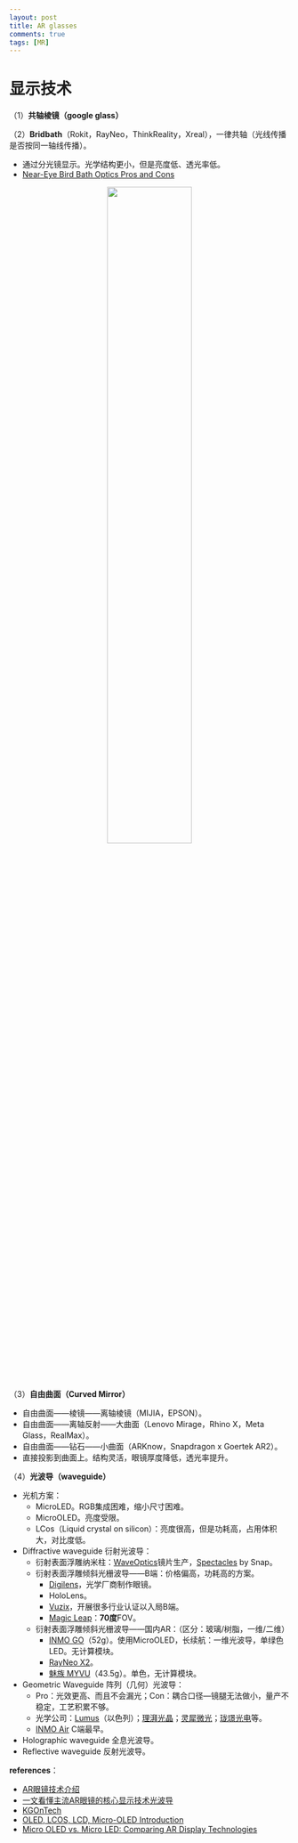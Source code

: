 ```yaml
---
layout: post
title: AR glasses
comments: true
tags: [MR]
---
```



# 显示技术


（1）**共轴棱镜（google glass）**

（2）**Bridbath**（Rokit，RayNeo，ThinkReality，Xreal），一律共轴（光线传播是否按同一轴线传播）。
* 通过分光镜显示。光学结构更小，但是亮度低、透光率低。
* [Near-Eye Bird Bath Optics Pros and Cons](https://kguttag.com/2017/03/03/near-eye-bird-bath-optics-pros-and-cons-and-immys-different-approach/)

<div align="center">    
<img src="https://cdn.shopify.com/s/files/1/0264/7629/files/birtbathlightdemo.jpg" width="55%"/>
</div>


（3）**自由曲面（Curved Mirror）**
* 自由曲面——棱镜——离轴棱镜（MIJIA，EPSON）。
* 自由曲面——离轴反射——大曲面（Lenovo Mirage，Rhino X，Meta Glass，RealMax）。
* 自由曲面——钻石——小曲面（ARKnow，Snapdragon x Goertek AR2）。
* 直接投影到曲面上。结构灵活，眼镜厚度降低，透光率提升。

（4）**光波导（waveguide）**
* 光机方案：
  * MicroLED。RGB集成困难，缩小尺寸困难。
  * MicroOLED。亮度受限。
  * LCos（Liquid crystal on silicon）：亮度很高，但是功耗高，占用体积大，对比度低。
* Diffractive waveguide 衍射光波导：
  * 衍射表面浮雕纳米柱：[WaveOptics](https://waveoptics.ar/)镜片生产，[Spectacles](https://www.spectacles.com/uk/) by Snap。
  * 衍射表面浮雕倾斜光栅波导——B端：价格偏高，功耗高的方案。
    * [Digilens](https://www.digilens.com/)，光学厂商制作眼镜。
    * HoloLens。
    * [Vuzix](https://www.vuzix.com/)，开展很多行业认证以入局B端。
    * [Magic Leap](https://www.magicleap.com/en-gb)：**70度**FOV。
  * 衍射表面浮雕倾斜光栅波导——国内AR：（区分：玻璃/树脂，一维/二维）
    * [INMO GO](https://inmoglass.com/pages/inmo-go)（52g）。使用MicroOLED，长续航：一维光波导，单绿色LED。无计算模块。
    * [RayNeo X2](https://www.rayneo.com/products/tcl-rayneo-x2)。
    * [魅族 MYVU](https://www.meizu.com/myvu)（43.5g）。单色，无计算模块。
* Geometric Waveguide 阵列（几何）光波导：
  * Pro：光效更高、而且不会漏光；Con：耦合口径—镜腿无法做小，量产不稳定，工艺积累不够。
  * 光学公司：[Lumus](https://lumusvision.com/products/)（以色列）；[理湃光晶](https://www.raypai.cn/)；[灵犀微光](https://www.lx-ar.com/)；[珑璟光电](https://www.lochn.com/)等。
  * [INMO Air](https://inmoglass.com/pages/inmo-air2) C端最早。
* Holographic waveguide 全息光波导。
* Reflective waveguide 反射光波导。


**references**：
* [AR眼镜技术介绍](https://www.youtube.com/watch?v=DETEn5VU-Vc)
* [一文看懂主流AR眼镜的核心显示技术光波导](https://www.abvr360.com/a/2830)
* [KGOnTech](https://kguttag.com/2024/01/24/ces-pt-2-sony-xr-digilens-vuzix-solos-everysight-mojie-tcl-color-%C2%B5led/)
* [OLED, LCOS, LCD, Micro-OLED Introduction](https://rjoytek.com/what-is-the-microdisplay-oled-lcos-lcd-micro-oled-introduction/)
* [Micro OLED vs. Micro LED: Comparing AR Display Technologies](https://www.trendforce.com/news/2023/08/15/micro-oled-vs-micro-led-comparing-ar-display-technologies/)
